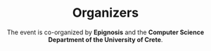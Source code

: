 ---
title: Organizers
subtitle: The event is co-organized by <strong>Epignosis</strong> and the <strong>Computer Science Department of the University of Crete</strong>.
type: organizers
organizers:
  - name: Epignosis
    text: Epignosis, the company behind TalentLMS, is a global leader in learning technologies committed to democratizing online training. With a focus on user-friendly and effective solutions, they empower organizations of all sizes to easily create and deliver engaging learning experiences.
  - name: University of Crete
    subtitle: Computer Science Department
    text: The Computer Science Department of the University of Crete offers an undergraduate and postgraduate program of high quality and conducts research with tangible and important results in areas of significance for the industry and society. The educational and research activities of the Department cover a wide scope of basic and applied areas in Computer Science.
order: 3
---